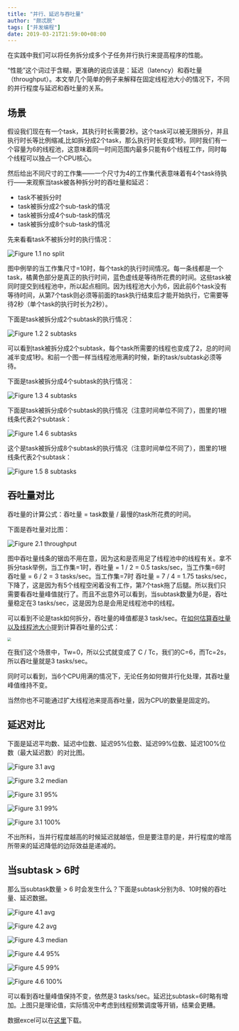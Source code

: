 ```yaml
---
title: "并行、延迟与吞吐量"
author: "颇忒脱"
tags: ["并发编程"]
date: 2019-03-21T21:59:00+08:00
---
```


<!--more-->

在实践中我们可以将任务拆分成多个子任务并行执行来提高程序的性能。

“性能”这个词过于含糊，更准确的说应该是：延迟（latency）和吞吐量（throughput）。本文举几个简单的例子来解释在固定线程池大小的情况下，不同的并行程度与延迟和吞吐量的关系。

## 场景

假设我们现在有一个task，其执行时长需要2秒。这个task可以被无限拆分，并且执行时长等比例缩减,比如拆分成2个task，那么执行时长变成1秒。同时我们有一个容量为6的线程池，这意味着同一时间范围内最多只能有6个线程工作，同时每个线程可以独占一个CPU核心。

然后给出不同尺寸的工作集——一个尺寸为4的工作集代表意味着有4个task待执行——来观察当task被各种拆分时的吞吐量和延迟：

* task不被拆分时
* task被拆分成2个sub-task的情况
* task被拆分成4个sub-task的情况
* task被拆分成8个sub-task的情况

先来看看task不被拆分时的执行情况：

![Figure 1.1 no split](no-split.png)

图中例举的当工作集尺寸=10时，每个task的执行时间情况。每一条线都是一个task，橘黄色部分是真正的执行时间，蓝色虚线是等待所花费的时间。这些task被同时提交到线程池中，所以起点相同。因为线程池大小为6，因此前6个task没有等待时间，从第7个task则必须等前面的task执行结束后才能开始执行，它需要等待2秒（单个task的执行时长为2秒）。

下面是task被拆分成2个subtask的执行情况：

![Figure 1.2 2 subtasks](2-subtasks.png)

可以看到task被拆分成2个subtask，每个task所需要的线程也变成了2，总的时间减半变成1秒。和前一个图一样当线程池用满的时候，新的task/subtask必须等待。

下面是task被拆分成4个subtask的执行情况：

![Figure 1.3 4 subtasks](4-subtasks.png)

下面是task被拆分成6个subtask的执行情况（注意时间单位不同了），图里的1根线条代表2个subtask：

![Figure 1.4 6 subtasks](6-subtasks.png)

这个是task被拆分成8个subtask的执行情况（注意时间单位不同了），图里的1根线条代表2个subtask：

![Figure 1.5 8 subtasks](8-subtasks.png)

## 吞吐量对比

吞吐量的计算公式：吞吐量 = task数量 / 最慢的task所花费的时间。

下面是吞吐量对比图：

![Figure 2.1 throughput](compare-throughput.png)

图中吞吐量线条的锯齿不用在意，因为这和是否用足了线程池中的线程有关。拿不拆分task举例，当工作集=1时，吞吐量 = 1 / 2 = 0.5 tasks/sec，当工作集=6时 吞吐量 = 6 / 2 = 3 tasks/sec。当工作集=7时 吞吐量 = 7 / 4 = 1.75 tasks/sec，下降了，这是因为有5个线程空闲着没有工作，第7个task拖了后腿。所以我们只需要看吞吐量峰值就行了。而且不出意外可以看到，当subtask数量为6是，吞吐量稳定在3 tasks/sec，这是因为总是会用足线程池中的线程。

可以看到不论是task如何拆分，吞吐量的峰值都是3 task/sec。在[如何估算吞吐量以及线程池大小][1]提到计算吞吐量的公式：

<img src="../throughput-and-thread-pool-size/throughput-formula.png" style="zoom:50%" />

在我们这个场景中，Tw=0，所以公式就变成了 C / Tc，我们的C=6，而Tc=2s，所以吞吐量就是3 tasks/sec。

同时可以看到，当6个CPU用满的情况下，无论任务如何做并行化处理，其吞吐量峰值维持不变。

当然你也不可能通过扩大线程池来提高吞吐量，因为CPU的数量是固定的。

## 延迟对比

下面是延迟平均数、延迟中位数、延迟95%位数、延迟99%位数、延迟100%位数（最大延迟数）的对比图。

![Figure 3.1 avg](compare-avg-latency.png)

![Figure 3.2 median](compare-median-latency.png)

![Figure 3.1 95%](compare-p95-latency.png)

![Figure 3.1 99%](compare-p99-latency.png)

![Figure 3.1 100%](compare-p100-latency.png)

不出所料，当并行程度越高的时候延迟就越低，但是要注意的是，并行程度的增高所带来的延迟降低的边际效益是递减的。

## 当subtask > 6时

那么当subtask数量 > 6 时会发生什么？下面是subtask分别为8、10时候的吞吐量、延迟数据。

![Figure 4.1 avg](over-throughput.png)

![Figure 4.2 avg](over-avg-latency.png)

![Figure 4.3 median](over-median-latency.png)

![Figure 4.4 95%](over-p95-latency.png)

![Figure 4.5 99%](over-p99-latency.png)

![Figure 4.6 100%](over-p100-latency.png)

可以看到吞吐量峰值保持不变，依然是3 tasks/sec。延迟比subtask=6时略有增加。上图只是理论值，实际情况中考虑到线程频繁调度等开销，结果会更糟。


数据excel可以在[这里](data.xlsx)下载。

[1]: ../throughput-and-thread-pool-size/
